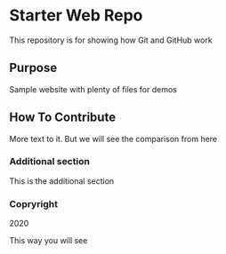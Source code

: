 # Starter Web Repo

This repository is for showing how Git and GitHub work

## Purpose

Sample website with plenty of files for demos

## How To Contribute

More text to it. But we will see the comparison from here

### Additional section
This is the additional section

### Copryright

2020

This way you will see